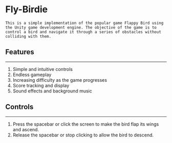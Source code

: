 # Fly-Birdie
```
This is a simple implementation of the popular game Flappy Bird using the Unity game development engine. The objective of the game is to control a bird and navigate it through a series of obstacles without colliding with them.
```

## Features
---
1. Simple and intuitive controls
2. Endless gameplay
3. Increasing difficulty as the game progresses
4. Score tracking and display
5. Sound effects and background music


## Controls
---
1. Press the spacebar or click the screen to make the bird flap its wings and ascend.
2. Release the spacebar or stop clicking to allow the bird to descend.
